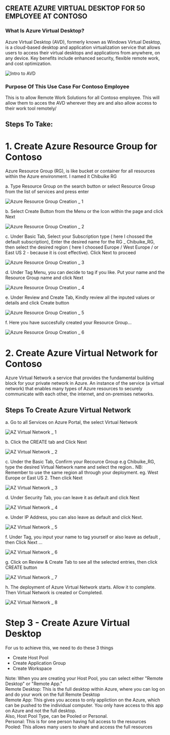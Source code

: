 ## CREATE AZURE VIRTUAL DESKTOP FOR 50 EMPLOYEE AT CONTOSO

### What Is Azure Virtual Desktop?
Azure Virtual Desktop (AVD), formerly known as Windows Virtual Desktop, is a cloud-based desktop and application virtualization service that allows users to access their virtual desktops and applications from anywhere, on any device. Key benefits include enhanced security, flexible remote work, and cost optimization.

![Intro to AVD](https://github.com/user-attachments/assets/e2826460-c50e-4247-807d-265053b98513)

### Purpose Of This Use Case For Contoso Employee
This is to allow Remote Work Solutions for all Contoso employee. This will allow them to acces the AVD wherever they are and also allow access to their work tool remotely/

## Steps To Take:
# 1. Create Azure Resource Group for Contoso
Azure Resource Group (RG), is like bucket or container for all resources within the Azure environment. I named it Chibuike RG 

a. Type Resource Group on the search button or select Resource Group from the list of services and press enter 

![Azure Resource Group Creation  _ 1](https://github.com/user-attachments/assets/0b5638fe-3520-4add-9efe-bcaf2c72c95d)

b. Select Create Button from the Menu or the Icon within the page and click Next

![Azure Resource Group Creation  _ 2](https://github.com/user-attachments/assets/bd6dae10-3cc0-4742-8ebb-c3c398ff4e32)


c.  Under Basic Tab, Select your Subscription type ( here I chossed the default subscription), Enter the desired name for the RG _ Chibuike_RG, then select the desired region ( here I choosed Europe / West Europe / or East US 2 - because it is cost effective). Click Next to proceed

![Azure Resource Group Creation  _ 3](https://github.com/user-attachments/assets/d52b9400-18e6-4525-bcc3-4c524ccebc91)

d. Under Tag Menu, you can decide to tag if you like. Put your name and the Resource Group name and click Next 

![Azure Resource Group Creation  _ 4](https://github.com/user-attachments/assets/0af77641-d665-47cb-b7a1-e163c9e424eb)

e. Under Review and Create Tab, Kindly review all the inputed values or details and click Create button

![Azure Resource Group Creation  _ 5](https://github.com/user-attachments/assets/13b121fd-2481-4e81-ba75-b50dab2d9a4f)

f. Here you have succesfully created your Resource Group... 

![Azure Resource Group Creation  _ 6](https://github.com/user-attachments/assets/3e28bdc3-3f69-4ef4-909e-69ff199dea5b)


# 2. Create Azure Virtual Network for Contoso
Azure Virtual Network a service that provides the fundamental building block for your private network in Azure. An instance of the service (a virtual network)  that enables many types of Azure resources to securely communicate with each other, the internet, and on-premises networks.

## Steps To Create Azure Virtual Network

a.  Go to all Services on Azure Portal, the select Virtual Network 

![AZ Virtual Network _ 1](https://github.com/user-attachments/assets/15f9be21-51d6-417e-9c6f-4729c46dc476)


b.  Click the CREATE tab and Click Next 

![AZ Virtual Network _ 2](https://github.com/user-attachments/assets/2c58bb86-b78f-4ef8-aebb-171f256b4eeb)


c.   Under the Basic Tab, Confirm your Recource Group e.g Chibuike_RG, type the desired Virtual Network name and select the region..
NB: Remember to use the same region all through your deployment. eg. West Europe or East US 2. Then click Next

![AZ Virtual Network _ 3](https://github.com/user-attachments/assets/0b28252b-f308-4677-9443-7969238b2b50)


d.   Under Security Tab, you can leave it as default and click Next 

![AZ Virtual Network _ 4](https://github.com/user-attachments/assets/15a673fb-2c4c-44a7-adf8-6a92677d62ec)


e.   Under IP Address, you can also leave as default and click Next.

![AZ Virtual Network _ 5](https://github.com/user-attachments/assets/a4cf268f-eefb-4176-b774-3aa169f527c5)


f.   Under Tag, you input your name to tag yourself or also leave as default , then Click Next ...

![AZ Virtual Network _ 6](https://github.com/user-attachments/assets/a40fc928-c57c-4a20-bba1-55c6436a1a55)


g.   Click on Review & Create Tab to see all the selected entries, then click CREATE button 

![AZ Virtual Network _ 7](https://github.com/user-attachments/assets/a8a8c43e-f1d0-46e8-b09e-523b9d5fb467)


h.   The deployment of Azure Virtual Network starts. Allow it to complete. Then Virtual Network is created or Completed.

![AZ Virtual Network _ 8](https://github.com/user-attachments/assets/a3eecbee-244c-42c3-bc69-2b12b40b169d)


# Step 3 - Create Azure Virtual Desktop

For us to achieve this, we need to do these 3 things
* Create Host Pool
* Create Application Group
* Create Workspace

Note: When you are creating your Host Pool, you can select either "Remote Desktop" or "Remote App."
<br/> Remote Desktop: This is the full desktop within Azure, where you can log on and do your work on the full Remote Desktop
<br/> Remote App: This gives you access to only appliction on the Azure, which can be pushed to the individual computer. You only have access to this app on Azure and not the full desktop. 
<br/> 
Also, Host Pool Type, can be Pooled or Personal. 
<br/> Personal: This is for one person having full access to the resources 
<br/> Pooled: This allows many users to share and access the full resources 












































